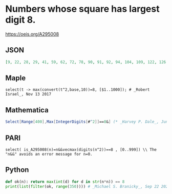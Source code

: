 # Numbers whose square has largest digit 8\.
https://oeis.org/A295008
## JSON
```JSON
[9, 22, 28, 29, 41, 59, 62, 72, 78, 90, 91, 92, 94, 104, 109, 122, 126, 128, 135, 151, 159, 168, 169, 178, 184, 191, 192, 195, 196, 202, 209, 220, 221, 232, 241, 242, 259, 261, 262, 268, 278, 279, 280, 284, 285, 289, 290, 291, 292, 294, 295, 296, 298, 322, 328, 329, 341, 344, 349]
```
## Maple
```Maple
select(t -> max(convert(t^2,base,10))=8, [$1..1000]); # _Robert Israel_, Nov 13 2017
```
## Mathematica
```Mathematica
Select[Range[400],Max[IntegerDigits[#^2]]==8&] (* _Harvey P. Dale_, Jun 02 2019 *)
```
## PARI
```PARI
select( is_A295008(n)=n&&vecmax(digits(n^2))==8 , [0..999]) \\ The "n&&" avoids an error message for n=0.
```
## Python
```Python
def ok(n): return max(int(d) for d in str(n*n)) == 8
print(list(filter(ok, range(350)))) # _Michael S. Branicky_, Sep 22 2021
```
